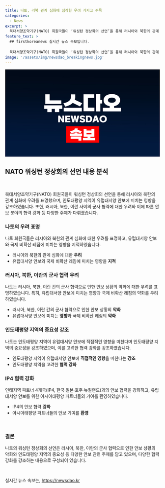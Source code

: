 ```yaml
---
title: 나토, 러북 관계 심화에 심각한 우려 가지고 주목
categories:
  - News
excerpt: >
  북대서양조약기구(NATO) 회원국들이 ‘워싱턴 정상회의 선언’을 통해 러시아와 북한의 관계 심화에 우려를 표명하고, 인도태평양 상황이 유럽대서양 안보에 미치는 영향을 강조했다. 또한, 북한과 이란의 러시아에 대한 군사 지원에 대한 우려를 밝히고, 인태지역 파트너 국가들과의 협력 강화를 다짐했다. 또한, 나토와 인태지역의 협력을 각각 별도로 다루며, 이러한 논의를 통해 공통의 안보 이익을 위한 협력을 강화할 것을 강조했다.
feature_text: >
  ## firstkoreanews 실시간 뉴스 속보입니다.

  북대서양조약기구(NATO) 회원국들이 ‘워싱턴 정상회의 선언’을 통해 러시아와 북한의 관계 심화에 우려를 표명하고, 인도태평양 상황이 유럽대서양 안보에 미치는 영향을 강조했다. 또한, 북한과 이란의 러시아에 대한 군사 지원에 대한 우려를 밝히고, 인태지역 파트너 국가들과의 협력 강화를 다짐했다. 또한, 나토와 인태지역의 협력을 각각 별도로 다루며, 이러한 논의를 통해 공통의 안보 이익을 위한 협력을 강화할 것을 강조했다.
image: '/assets/img/newsdao_breakingnews.jpg'
---
```


<p><img src="/assets/img/newsdao_breakingnews.jpg" alt="firstkoreanews 속보" /></p>

<h2 data-ke-size="size26">NATO 워싱턴 정상회의 선언 내용 분석</h2>

<p data-ke-size="size16">&nbsp;</p>

<p>북대서양조약기구(NATO) 회원국들이 워싱턴 정상회의 선언을 통해 러시아와 북한의 관계 심화에 우려를 표명했으며, 인도태평양 지역이 유럽대서양 안보에 미치는 영향을 강조하였습니다. 또한, 러시아, 북한, 이란 사이의 군사 협력에 대한 우려와 이에 따른 안보 분야의 협력 강화 등 다양한 주제가 다뤄졌습니다.</p></p>

<h3>나토의 우려 표명</h3>

<p data-ke-size="size16">나토 회원국들은 러시아와 북한의 관계 심화에 대한 우려를 표명하고, 유럽대서양 안보와 국제 비확산 레짐에 미치는 영향을 지적하였습니다.</p>

<ul>
<li>러시아와 북한의 관계 심화에 대한 <b>우려</b></li>
<li>유럽대서양 안보와 국제 비확산 레짐에 미치는 영향을 <b>지적</b></li>
</ul>

<h3>러시아, 북한, 이란의 군사 협력 우려</h3>

<p data-ke-size="size16">나토는 러시아, 북한, 이란 간의 군사 협력으로 인한 안보 상황의 악화에 대한 우려를 표명하였습니다. 특히, 유럽대서양 안보에 미치는 영향과 국제 비확산 레짐의 약화를 우려하였습니다.</p>

<ul>
<li>러시아, 북한, 이란 간의 군사 협력으로 인한 안보 상황의 <b>악화</b></li>
<li>유럽대서양 안보에 미치는 <b>영향</b>과 국제 비확산 레짐의 <b>약화</b></li>
</ul>

<h3>인도태평양 지역의 중요성 강조</h3>

<p data-ke-size="size16">나토는 인도태평양 지역이 유럽대서양 안보에 직접적인 영향을 미친다며 인도태평양 지역의 중요성을 강조하였으며, 이를 고려한 협력 강화를 강조하였습니다.</p>

<ul>
<li>인도태평양 지역이 유럽대서양 안보에 <b>직접적인 영향</b>을 미친다는 <b>강조</b></li>
<li>인도태평양 지역을 고려한 <b>협력 강화</b></li>
</ul>

<h3>IP4 협력 강화</h3>

<p data-ke-size="size16">인태지역 파트너 4개국(IP4, 한국·일본·호주·뉴질랜드)과의 안보 협력을 강화하고, 유럽대서양 안보를 위한 아시아태평양 파트너들의 기여를 환영하였습니다.</p>

<ul>
<li>IP4의 안보 협력 <b>강화</b></li>
<li>아시아태평양 파트너들의 안보 기여를 <b>환영</b></li>
</ul>

<p data-ke-size="size16">&nbsp;</p>

<h3>결론</h3>

<p data-ke-size="size16">나토의 워싱턴 정상회의 선언은 러시아, 북한, 이란의 군사 협력으로 인한 안보 상황의 악화와 인도태평양 지역의 중요성 등 다양한 안보 관련 주제를 담고 있으며, 다양한 협력 강화를 강조하는 내용으로 구성되어 있습니다.</p>

<p data-ke-size="size16">&nbsp;</p>
실시간 뉴스 속보는, <a href="https://newsdao.kr" rel="dofollow">https://newsdao.kr</a>


